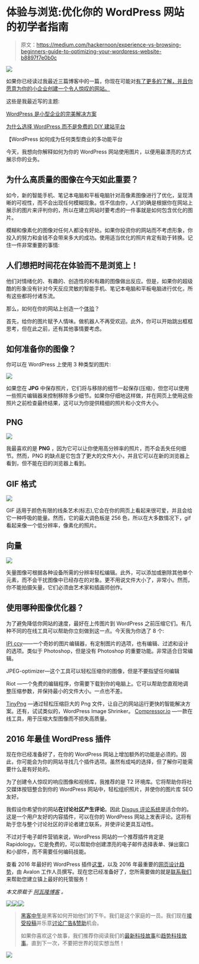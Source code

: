 # 体验与浏览:优化你的 WordPress 网站的初学者指南

> 原文：<https://medium.com/hackernoon/experience-vs-browsing-beginners-guide-to-optimizing-your-wordpress-website-b8897f7e0b0c>

![](img/fd8dc34e97907ef6424677ad675e0f71.png)

如果你已经读过我最近三篇博客中的一篇，你现在可能对[有了更多的了解，并且你愿意为你的小企业创建一个令人惊叹的网站。](https://hackernoon.com/tagged/wordpress)

这些是我最近写的主题:

[WordPress 是小型企业的完美解决方案](http://www.avalon.host/blog/why-is-wordpress-a-perfect-solution-for-your-small-business/)

[为什么选择 WordPress 而不是免费的 DIY 建站平台](http://www.avalon.host/blog/diy-website-builder-platform-pitfall-small-businesses/)

【WordPress 如何成为任何类型商业的多功能平台

今天，我想向你解释如何为你的 WordPress 网站使用图片，以便用最漂亮的方式展示你的业务。

## 为什么高质量的图像在今天如此重要？

如今，新的智能手机、笔记本电脑和平板电脑针对高像素图像进行了优化，呈现清晰的可视性，而不会出现任何模糊现象。信不信由你，人们的确是根据你在网站上展示的图片来评判你的，所以在建立网站时要考虑的一件事就是如何包含优化的图片。

模糊和像素化的图像对任何人都没有好处。如果你投资你的网站而不考虑形象，你投入的努力和金钱不会带来多大的成功。使用适当优化的照片肯定有助于转换。记住一件非常重要的事情:

## 人们想把时间花在体验而不是浏览上！

他们对情绪化的、有趣的、创造性的和有趣的图像做出反应。但是，如果你的超级酷的形象没有针对今天反应灵敏的智能手机、笔记本电脑和平板电脑进行优化，所有这些都将付诸东流。

那么，如何在你的网站上创造一个[体验](https://hackernoon.com/tagged/experience)？

首先，给你的图片赋予人情味。做机器人不再受欢迎。此外，你可以开始跳出框框思考，但在此之前，还有其他事情要考虑。

## 如何准备你的图像？

你可以在 WordPress 上使用 3 种类型的图片:

![](img/22c709c05b79c6049c4f0036b8ce8b3b.png)

如果您在 **JPG** 中保存照片，它们将与移除的细节一起保存(压缩)，但您可以使用一些照片编辑器来控制移除多少细节。如果你仔细地这样做，并在网页上使用这些照片之前检查最终结果，这可以为你提供精细的照片和小文件大小。

## PNG

![](img/093b83d9a0de4ed9d4112f52b1951ed8.png)

我最喜欢的是 **PNG** ，因为它可以让你使用高分辨率的照片，而不会丢失任何细节。然而，PNG 的缺点是它包含了更大的文件大小，并且它可以在新的浏览器上看到，但不能在旧的浏览器上看到。

## GIF 格式

![](img/b99279b1955f3b7256ce33b4c40b4143.png)

GIF 适用于颜色有限的线条艺术(标志),它会在你的网页上看起来很可爱，并且会给它一种呼吸的能量。然而，它的最大调色板是 256 色，所以在大多数情况下，gif 看起来像一个低分辨率，像素化的照片。

## 向量

![](img/5fd6b42b17b11776bdd1fd791b8a3aaa.png)

矢量图像可根据各种设备所需的分辨率轻松编辑。此外，可以添加或删除其他单个元素，而不会干扰图像中已经存在的对象。更不用说文件大小了，非常小。然而，你不能拍摄矢量，它们必须由艺术家和插画师创作。

## 使用哪种图像优化器？

为了避免降低你网站的速度，最好在上传图片到 WordPress 之前压缩它们。有几种不同的在线工具可以帮助你立刻做到这一点。今天我为你选了 8 个:

[IPI ccy](http://ipiccy.com/)——一个奇妙的图片编辑器，有定制图片的选项，也有编辑、过滤和设计的选项。类似于 Photoshop，但是没有 Photoshop 的重要功能。非常适合日常编辑。

JPEG-optimizer—这个工具可以轻松压缩你的图像，但是不要指望任何编辑

Riot —一个免费的编辑程序，你需要下载到你的电脑上。它可以帮助您直观地调整压缩参数，并保持最小的文件大小。一点也不差。

[TinyPng](https://tinypng.com/) —通过轻松压缩巨大的 Png 文件，让自己的网站运行更快的智能解决方案。还有，试试类似的，WordPress Image Shrinker。
[Compressor.io](https://compressor.io/compress) —一款在线工具，用于压缩大型图像而不损失高质量。

## 2016 年最佳 WordPress 插件

现在你已经准备好了，在你的 WordPress 网站上增加额外的功能是必须的。因此，你可能会为你的网站寻找几个插件选项。虽然有成吨的选择，但了解你可能需要什么是有好处的。

为了创建令人惊叹的响应图像和视频库，我推荐的是 T2 环境库。它将帮助你将社交媒体按钮整合到你的 WordPress 网站中，轻松组织照片，并使你的图片库 SEO 友好。

我假设你希望你的网站**在讨论社区产生评论**。因此 [Disqus 评论系统](https://wordpress.org/plugins/disqus-comment-system/)是适合你的。这是一个用户友好的内容插件，可以在你的 WordPress 网站上发表评论。这将有助于您与整个讨论社区的评论者建立联系，并使评论更具互动性。

不过对于电子邮件营销来说，WordPress 网站的一个推荐插件肯定是 Rapidology。它是免费的，可以帮助你创建漂亮的电子邮件选择表单、弹出窗口和小部件，而不需要任何编码技能。

查看 2016 年最好的 WordPress 插件[这里](http://www.wpbeginner.com/showcase/24-must-have-wordpress-plugins-for-business-websites/)，以及 2016 年最重要的[网页设计趋势](http://www.avalon.host/blog/most-important-web-design-trends-for-2016/)，由 Avalon 工作人员撰写。现在您已经准备好了，您所需要做的就是[联系我们](http://www.avalon.host/)来帮助您建立镇上最好的托管服务！

*本文原载于* [*阿瓦隆博客*](http://www.avalon.host/blog/experience-vs-browsing-beginners-guide-optimizing-wordpress-website/) *。*

[![](img/50ef4044ecd4e250b5d50f368b775d38.png)](http://bit.ly/HackernoonFB)[![](img/979d9a46439d5aebbdcdca574e21dc81.png)](https://goo.gl/k7XYbx)[![](img/2930ba6bd2c12218fdbbf7e02c8746ff.png)](https://goo.gl/4ofytp)

> [黑客中午](http://bit.ly/Hackernoon)是黑客如何开始他们的下午。我们是这个家庭的一员。我们现在[接受投稿](http://bit.ly/hackernoonsubmission)并乐意[讨论广告&赞助](mailto:partners@amipublications.com)机会。
> 
> 如果你喜欢这个故事，我们推荐你阅读我们的[最新科技故事](http://bit.ly/hackernoonlatestt)和[趋势科技故事](https://hackernoon.com/trending)。直到下一次，不要把世界的现实想当然！

[![](img/be0ca55ba73a573dce11effb2ee80d56.png)](https://goo.gl/Ahtev1)
